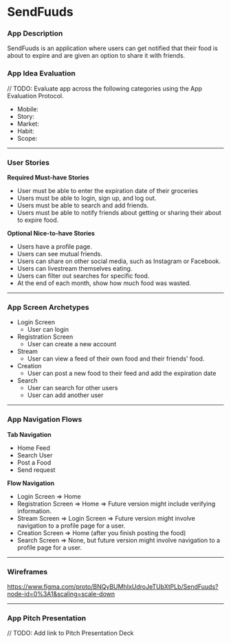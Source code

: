 # SendFuuds

### App Description
SendFuuds is an application where users can get notified that their food is about to expire and are given an option to share it with friends.

### App Idea Evaluation
// TODO: Evaluate app across the following categories using the App Evaluation Protocol.

- Mobile:
- Story:
- Market:
- Habit:
- Scope:

---

### User Stories

**Required Must-have Stories**
 * User must be able to enter the expiration date of their groceries
 * Users must be able to login, sign up, and log out.
 * Users must be able to search and add friends.
 * Users must be able to notify friends about getting or sharing their about to expire food.

**Optional Nice-to-have Stories**

 * Users have a profile page.
 * Users can see mutual friends.
 * Users can share on other social media, such as Instagram or Facebook.
 * Users can livestream themselves eating.
 * Users can filter out searches for specific food.
 * At the end of each month, show how much food was wasted.

---

### App Screen Archetypes

 * Login Screen
     * User can login
 * Registration Screen
     * User can create a new account
 * Stream
     * User can view a feed of their own food and their friends' food.
 * Creation
     * User can post a new food to their feed and add the expiration date
 * Search
     * User can search for other users
     * User can add another user

---

### App Navigation Flows

**Tab Navigation**

 * Home Feed
 * Search User
 * Post a Food
 * Send request

**Flow Navigation**

 * Login Screen
    => Home
 * Registration Screen
    => Home
    => Future version might include verifying information.
 * Stream Screen
    => Login Screen
    => Future version might involve navigation to a profile page for a user.
 * Creation Screen
    => Home (after you finish posting the food)
 * Search Screen
    => None, but future version might involve navigation to a profile page for a user.



---

### Wireframes
https://www.figma.com/proto/BNQyBUMhIxUdroJeTUbXtPLb/SendFuuds?node-id=0%3A1&scaling=scale-down

---

### App Pitch Presentation
// TODO: Add link to Pitch Presentation Deck
